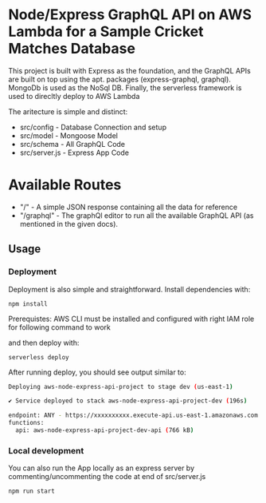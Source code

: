# Node/Express GraphQL API on AWS Lambda for a Sample Cricket Matches Database
This project is built with Express as the foundation, and the GraphQL APIs are built on top
using the apt. packages (express-graphql, graphql). MongoDb is used as the NoSql DB.
Finally, the serverless framework is used to direcltly deploy to AWS Lambda


The aritecture is simple and distinct:
 - src/config - Database Connection and setup
 - src/model - Mongoose Model
 - src/schema - All GraphQL Code
 - src/server.js - Express App Code

# Available Routes

 - "/" - A simple JSON response containing all the data for reference
 - "/graphql" - The graphQl editor to run all the available GraphQL API (as mentioned in the given docs).

## Usage

### Deployment



Deployment is also simple and straightforward. Install dependencies with:

```
npm install
```
Prerequistes: AWS CLI must be installed and configured with right IAM role for following command to work

and then deploy with:

```
serverless deploy
```

After running deploy, you should see output similar to:

```bash
Deploying aws-node-express-api-project to stage dev (us-east-1)

✔ Service deployed to stack aws-node-express-api-project-dev (196s)

endpoint: ANY - https://xxxxxxxxxx.execute-api.us-east-1.amazonaws.com
functions:
  api: aws-node-express-api-project-dev-api (766 kB)
```

### Local development

You can also run the App locally as an express server by commenting/uncommenting the code at
end of src/server.js

```bash
npm run start
```
